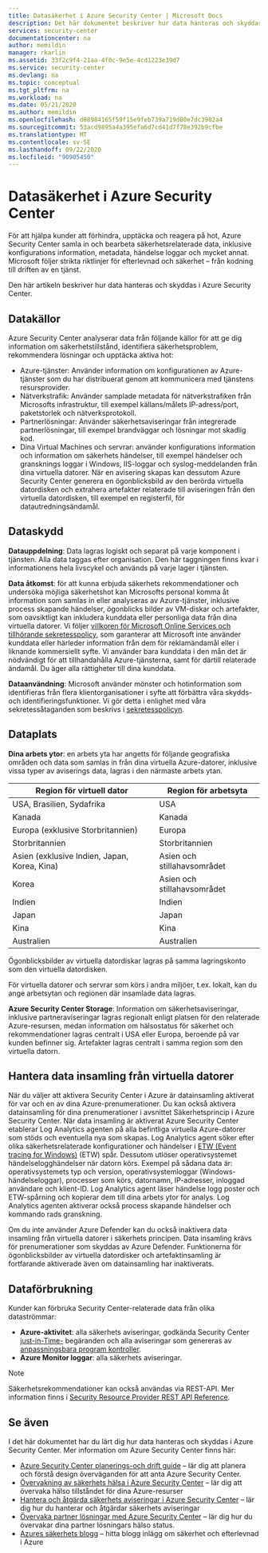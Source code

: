 ```yaml
---
title: Datasäkerhet i Azure Security Center | Microsoft Docs
description: Det här dokumentet beskriver hur data hanteras och skyddas i Azure Security Center.
services: security-center
documentationcenter: na
author: memildin
manager: rkarlin
ms.assetid: 33f2c9f4-21aa-4f0c-9e5e-4cd1223e39d7
ms.service: security-center
ms.devlang: na
ms.topic: conceptual
ms.tgt_pltfrm: na
ms.workload: na
ms.date: 05/21/2020
ms.author: memildin
ms.openlocfilehash: d08984165f59f15e9feb739a719d80e7dc3902a4
ms.sourcegitcommit: 53acd9895a4a395efa6d7cd41d7f78e392b9cfbe
ms.translationtype: MT
ms.contentlocale: sv-SE
ms.lasthandoff: 09/22/2020
ms.locfileid: "90905450"
---
```

# <a name="azure-security-center-data-security"></a>Datasäkerhet i Azure Security Center
För att hjälpa kunder att förhindra, upptäcka och reagera på hot, Azure Security Center samla in och bearbeta säkerhetsrelaterade data, inklusive konfigurations information, metadata, händelse loggar och mycket annat. Microsoft följer strikta riktlinjer för efterlevnad och säkerhet – från kodning till driften av en tjänst.

Den här artikeln beskriver hur data hanteras och skyddas i Azure Security Center.

## <a name="data-sources"></a>Datakällor
Azure Security Center analyserar data från följande källor för att ge dig information om säkerhetstillstånd, identifiera säkerhetsproblem, rekommendera lösningar och upptäcka aktiva hot:

- Azure-tjänster: Använder information om konfigurationen av Azure-tjänster som du har distribuerat genom att kommunicera med tjänstens resursprovider.
- Nätverkstrafik: Använder samplade metadata för nätverkstrafiken från Microsofts infrastruktur, till exempel källans/målets IP-adress/port, paketstorlek och nätverksprotokoll.
- Partnerlösningar: Använder säkerhetsaviseringar från integrerade partnerlösningar, till exempel brandväggar och lösningar mot skadlig kod.
- Dina Virtual Machines och servrar: använder konfigurations information och information om säkerhets händelser, till exempel händelser och gransknings loggar i Windows, IIS-loggar och syslog-meddelanden från dina virtuella datorer. När en avisering skapas kan dessutom Azure Security Center generera en ögonblicksbild av den berörda virtuella datordisken och extrahera artefakter relaterade till aviseringen från den virtuella datordisken, till exempel en registerfil, för datautredningsändamål.


## <a name="data-protection"></a>Dataskydd
**Datauppdelning**: Data lagras logiskt och separat på varje komponent i tjänsten. Alla data taggas efter organisation. Den här taggningen finns kvar i informationens hela livscykel och används på varje lager i tjänsten.

**Data åtkomst**: för att kunna erbjuda säkerhets rekommendationer och undersöka möjliga säkerhetshot kan Microsofts personal komma åt information som samlas in eller analyseras av Azure-tjänster, inklusive process skapande händelser, ögonblicks bilder av VM-diskar och artefakter, som oavsiktligt kan inkludera kunddata eller personliga data från dina virtuella datorer. Vi följer [villkoren för Microsoft Online Services och tillhörande sekretesspolicy](https://www.microsoftvolumelicensing.com/DocumentSearch.aspx?Mode=3&DocumentTypeId=31), som garanterar att Microsoft inte använder kunddata eller härleder information från dem för reklamändamål eller i liknande kommersiellt syfte. Vi använder bara kunddata i den mån det är nödvändigt för att tillhandahålla Azure-tjänsterna, samt för därtill relaterade ändamål. Du äger alla rättigheter till dina kunddata.

**Dataanvändning**: Microsoft använder mönster och hotinformation som identifieras från flera klientorganisationer i syfte att förbättra våra skydds- och identifieringsfunktioner. Vi gör detta i enlighet med våra sekretessåtaganden som beskrivs i [sekretesspolicyn](https://www.microsoft.com/privacystatement/OnlineServices/Default.aspx).

## <a name="data-location"></a>Dataplats

**Dina arbets ytor**: en arbets yta har angetts för följande geografiska områden och data som samlas in från dina virtuella Azure-datorer, inklusive vissa typer av aviserings data, lagras i den närmaste arbets ytan.

| Region för virtuell dator                              | Region för arbetsyta |
|-------------------------------------|---------------|
| USA, Brasilien, Sydafrika | USA |
| Kanada                              | Kanada        |
| Europa (exklusive Storbritannien)   | Europa        |
| Storbritannien                      | Storbritannien |
| Asien (exklusive Indien, Japan, Korea, Kina)   | Asien och stillahavsområdet  |
| Korea                              | Asien och stillahavsområdet  |
| Indien                               | Indien         |
| Japan                               | Japan         |
| Kina                               | Kina         |
| Australien                           | Australien     |


Ögonblicksbilder av virtuella datordiskar lagras på samma lagringskonto som den virtuella datordisken.

För virtuella datorer och servrar som körs i andra miljöer, t.ex. lokalt, kan du ange arbetsytan och regionen där insamlade data lagras.

**Azure Security Center Storage**: Information om säkerhetsaviseringar, inklusive partneraviseringar lagras regionalt enligt platsen för den relaterade Azure-resursen, medan information om hälsostatus för säkerhet och rekommendationer lagras centralt i USA eller Europa, beroende på var kunden befinner sig. Artefakter lagras centralt i samma region som den virtuella datorn.

## <a name="manage-data-collection-from-virtual-machines"></a>Hantera data insamling från virtuella datorer

När du väljer att aktivera Security Center i Azure är datainsamling aktiverat för var och en av dina Azure-prenumerationer. Du kan också aktivera datainsamling för dina prenumerationer i avsnittet Säkerhetsprincip i Azure Security Center. När data insamling är aktiverat Azure Security Center etablerar Log Analytics agenten på alla befintliga virtuella Azure-datorer som stöds och eventuella nya som skapas.
Log Analytics agent söker efter olika säkerhetsrelaterade konfigurationer och händelser i [ETW (Event tracing for Windows)](https://msdn.microsoft.com/library/windows/desktop/bb968803.aspx) (ETW) spår. Dessutom utlöser operativsystemet händelselogghändelser när datorn körs. Exempel på sådana data är: operativsystemets typ och version, operativsystemloggar (Windows-händelseloggar), processer som körs, datornamn, IP-adresser, inloggad användare och klient-ID. Log Analytics agent läser händelse logg poster och ETW-spårning och kopierar dem till dina arbets ytor för analys. Log Analytics agenten aktiverar också process skapande händelser och kommando rads granskning.

Om du inte använder Azure Defender kan du också inaktivera data insamling från virtuella datorer i säkerhets principen. Data insamling krävs för prenumerationer som skyddas av Azure Defender. Funktionerna för ögonblicksbilder av virtuella datordisker och artefaktinsamling är fortfarande aktiverade även om datainsamling har inaktiverats.

## <a name="data-consumption"></a>Dataförbrukning

Kunder kan förbruka Security Center-relaterade data från olika dataströmmar:

* **Azure-aktivitet**: alla säkerhets aviseringar, godkända Security Center [just-in-Time-](https://docs.microsoft.com/azure/security-center/security-center-just-in-time) begäranden och alla aviseringar som genereras av [anpassningsbara program kontroller](https://docs.microsoft.com/azure/security-center/security-center-adaptive-application).
* **Azure Monitor loggar**: alla säkerhets aviseringar.


> [!NOTE]
> Säkerhetsrekommendationer kan också användas via REST-API. Mer information finns i [Security Resource Provider REST API Reference](https://msdn.microsoft.com/library/mt704034(Azure.100).aspx).

## <a name="see-also"></a>Se även
I det här dokumentet har du lärt dig hur data hanteras och skyddas i Azure Security Center. Mer information om Azure Security Center finns här:

* [Azure Security Center planerings-och drift guide](security-center-planning-and-operations-guide.md) – lär dig att planera och förstå design överväganden för att anta Azure Security Center.
* [Övervakning av säkerhets hälsa i Azure Security Center](security-center-monitoring.md) – lär dig att övervaka hälso tillståndet för dina Azure-resurser
* [Hantera och åtgärda säkerhets aviseringar i Azure Security Center](security-center-managing-and-responding-alerts.md) – lär dig hur du hanterar och åtgärdar säkerhets aviseringar
* [Övervaka partner lösningar med Azure Security Center](security-center-partner-solutions.md) – lär dig hur du övervakar dina partner lösningars hälso status.
* [Azures säkerhets blogg](https://docs.microsoft.com/archive/blogs/azuresecurity/) – hitta blogg inlägg om säkerhet och efterlevnad i Azure
